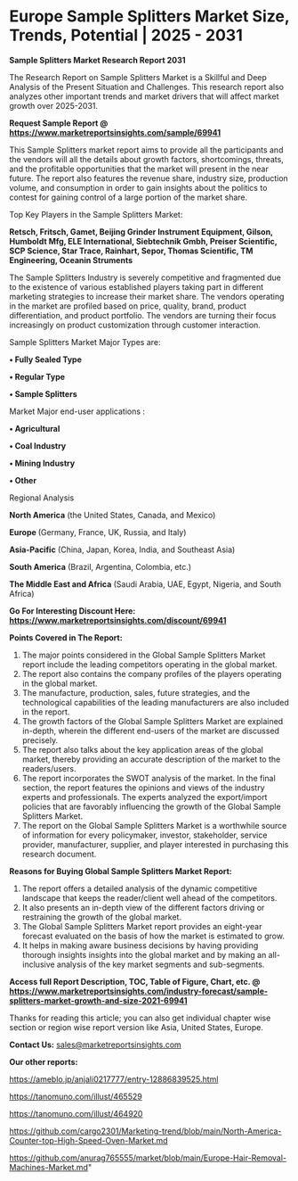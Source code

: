 # Europe Sample Splitters Market Size, Trends, Potential | 2025 - 2031

<strong>Sample Splitters Market Research Report 2031</strong>

The Research Report on Sample Splitters Market is a Skillful and Deep Analysis of the Present Situation and Challenges. This research report also analyzes other important trends and market drivers that will affect market growth over 2025-2031.

<strong>Request Sample Report @ <a href=https://www.marketreportsinsights.com/sample/69941>https://www.marketreportsinsights.com/sample/69941</a></strong>

This Sample Splitters market report aims to provide all the participants and the vendors will all the details about growth factors, shortcomings, threats, and the profitable opportunities that the market will present in the near future. The report also features the revenue share, industry size, production volume, and consumption in order to gain insights about the politics to contest for gaining control of a large portion of the market share.

Top Key Players in the Sample Splitters Market:

<strong>Retsch, Fritsch, Gamet, Beijing Grinder Instrument Equipment, Gilson, Humboldt Mfg, ELE International, Siebtechnik Gmbh, Preiser Scientific, SCP Science, Star Trace, Rainhart, Sepor, Thomas Scientific, TM Engineering, Oceanin Struments</strong>

The Sample Splitters Industry is severely competitive and fragmented due to the existence of various established players taking part in different marketing strategies to increase their market share. The vendors operating in the market are profiled based on price, quality, brand, product differentiation, and product portfolio. The vendors are turning their focus increasingly on product customization through customer interaction.

Sample Splitters Market Major Types are:

<strong>• Fully Sealed Type

• Regular Type

• Sample Splitters</strong>

Market Major end-user applications :

<strong>• Agricultural

• Coal Industry

• Mining Industry

• Other</strong>

Regional Analysis

</u><strong><b>North America</b></strong> (the United States, Canada, and Mexico)

<strong><b>Europe </b></strong>(Germany, France, UK, Russia, and Italy)

<strong><b>Asia-Pacific</b></strong> (China, Japan, Korea, India, and Southeast Asia)

<strong><b>South America</b></strong> (Brazil, Argentina, Colombia, etc.)

<strong><b>The Middle East and Africa</b></strong> (Saudi Arabia, UAE, Egypt, Nigeria, and South Africa)

<strong>Go For Interesting Discount Here: <a href=https://www.marketreportsinsights.com/discount/69941>https://www.marketreportsinsights.com/discount/69941</a></strong>

<strong>Points Covered in The Report:</strong>
<ol>
  <li>The major points considered in the Global Sample Splitters Market report include the leading competitors operating in the global market.</li>
  <li>The report also contains the company profiles of the players operating in the global market.</li>
  <li>The manufacture, production, sales, future strategies, and the technological capabilities of the leading manufacturers are also included in the report.</li>
  <li>The growth factors of the Global Sample Splitters Market are explained in-depth, wherein the different end-users of the market are discussed precisely.</li>
  <li>The report also talks about the key application areas of the global market, thereby providing an accurate description of the market to the readers/users.</li>
  <li>The report incorporates the SWOT analysis of the market. In the final section, the report features the opinions and views of the industry experts and professionals. The experts analyzed the export/import policies that are favorably influencing the growth of the Global Sample Splitters Market.</li>
  <li>The report on the Global Sample Splitters Market is a worthwhile source of information for every policymaker, investor, stakeholder, service provider, manufacturer, supplier, and player interested in purchasing this research document.</li>
</ol>
<strong>Reasons for Buying Global Sample Splitters Market Report:</strong>

<ol>
  <li>The report offers a detailed analysis of the dynamic competitive landscape that keeps the reader/client well ahead of the competitors.</li>
  <li>It also presents an in-depth view of the different factors driving or restraining the growth of the global market.</li>
  <li>The Global Sample Splitters Market report provides an eight-year forecast evaluated on the basis of how the market is estimated to grow.</li>
  <li>It helps in making aware business decisions by having providing thorough insights insights into the global market and by making an all-inclusive analysis of the key market segments and sub-segments.</li>
</ol>
<strong>Access full Report Description, TOC, Table of Figure, Chart, etc. @ <a href=https://www.marketreportsinsights.com/industry-forecast/sample-splitters-market-growth-and-size-2021-69941>https://www.marketreportsinsights.com/industry-forecast/sample-splitters-market-growth-and-size-2021-69941</a></strong>


Thanks for reading this article; you can also get individual chapter wise section or region wise report version like Asia, United States, Europe.

<strong>Contact Us:</strong>
sales@marketreportsinsights.com

<strong>Our other reports:</strong>

<a href=https://ameblo.jp/anjali0217777/entry-12886839525.html>https://ameblo.jp/anjali0217777/entry-12886839525.html</a>

<a href=https://tanomuno.com/illust/465529>https://tanomuno.com/illust/465529</a>

<a href=https://tanomuno.com/illust/464920>https://tanomuno.com/illust/464920</a>

<a href=https://github.com/cargo2301/Marketing-trend/blob/main/North-America-Counter-top-High-Speed-Oven-Market.md>https://github.com/cargo2301/Marketing-trend/blob/main/North-America-Counter-top-High-Speed-Oven-Market.md</a>

<a href=https://github.com/anurag765555/market/blob/main/Europe-Hair-Removal-Machines-Market.md>https://github.com/anurag765555/market/blob/main/Europe-Hair-Removal-Machines-Market.md</a>"
